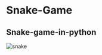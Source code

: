 # Snake-Game
## Snake-game-in-python

![snake](https://user-images.githubusercontent.com/20369800/51984957-ad399c00-24c2-11e9-90f3-201eb408bf22.gif)
